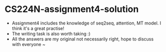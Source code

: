 # CS224N-assignment4-solution
- Assignment4 includes the knowledge of seq2seq, attention, MT model. I think it's a great practise!
- The writing task is also worth taking :) 
- All the answers are my original not necessarily right, hope to discuss with everyone ~
